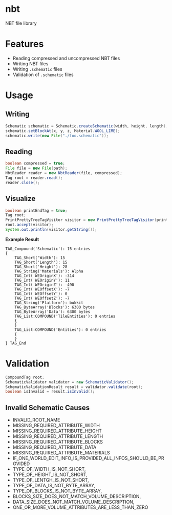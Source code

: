 # nbt
NBT file library

# Features

- Reading compressed and uncompressed NBT files
- Writing NBT files
- Writing ```.schematic``` files
- Validation of ```.schematic``` files

# Usage

## Writing

```java
Schematic schematic = Schematic.createSchematic(width, height, length);
schematic.setBlockAt(x, y, z, Material.WOOL_LIME);
schematic.write(new File("./foo.schematic"));
```

## Reading

```java
boolean compressed = true;
File file = new File(path);
NbtReader reader = new NbtReader(file, compressed);
Tag root = reader.read();
reader.close();
```

## Visualize

```java
boolean printEndTag = true;
Tag root;
PrintPrettyTreeTagVisitor visitor = new PrintPrettyTreeTagVisitor(printEndTag);
root.accept(visitor);
System.out.println(visitor.getString());
```

**Example Result**

```
TAG_Compound('Schematic'): 15 entries
{
	TAG_Short('Width'): 15
	TAG_Short('Length'): 15
	TAG_Short('Height'): 28
	TAG_String('Materials'): Alpha
	TAG_Int('WEOriginX'): -314
	TAG_Int('WEOriginY'): 11
	TAG_Int('WEOriginZ'): -490
	TAG_Int('WEOffsetX'): -7
	TAG_Int('WEOffsetY'): 0
	TAG_Int('WEOffsetZ'): -7
	TAG_String('Platform'): bukkit
	TAG_ByteArray('Blocks'): 6300 bytes
	TAG_ByteArray('Data'): 6300 bytes
	TAG_List:COMPOUND('TileEntities'): 0 entries
	{
	}
	TAG_List:COMPOUND('Entities'): 0 entries
	{
	}
} TAG_End
```

# Validation

``` java
CompoundTag root;
SchematicValidator validator = new SchematicValidator();
SchematicValidationResult result = validator.validate(root);
boolean isInvalid = result.isInvalid();
```

## Invalid Schematic Causes

 - INVALID_ROOT_NAME
 - MISSING_REQUIRED_ATTRIBUTE_WIDTH
 - MISSING_REQUIRED_ATTRIBUTE_HEIGHT
 - MISSING_REQUIRED_ATTRIBUTE_LENGTH
 - MISSING_REQUIRED_ATTRIBUTE_BLOCKS
 - MISSING_REQUIRED_ATTRIBUTE_DATA
 - MISSING_REQUIRED_ATTRIBUTE_MATERIALS
 - IF_ONE_WORLD_EDIT_INFO_IS_PROVIDED_ALL_INFOS_SHOULD_BE_PROVIDED
 - TYPE_OF_WIDTH_IS_NOT_SHORT,
 - TYPE_OF_HEIGHT_IS_NOT_SHORT,
 - TYPE_OF_LENTGH_IS_NOT_SHORT,
 - TYPE_OF_DATA_IS_NOT_BYTE_ARRAY,
 - TYPE_OF_BLOCKS_IS_NOT_BYTE_ARRAY,
 - BLOCKS_SIZE_DOES_NOT_MATCH_VOLUME_DESCRIPTION,
 - DATA_SIZE_DOES_NOT_MATCH_VOLUME_DESCRIPTION,
 - ONE_OR_MORE_VOLUME_ATTRIBUTES_ARE_LESS_THAN_ZERO

